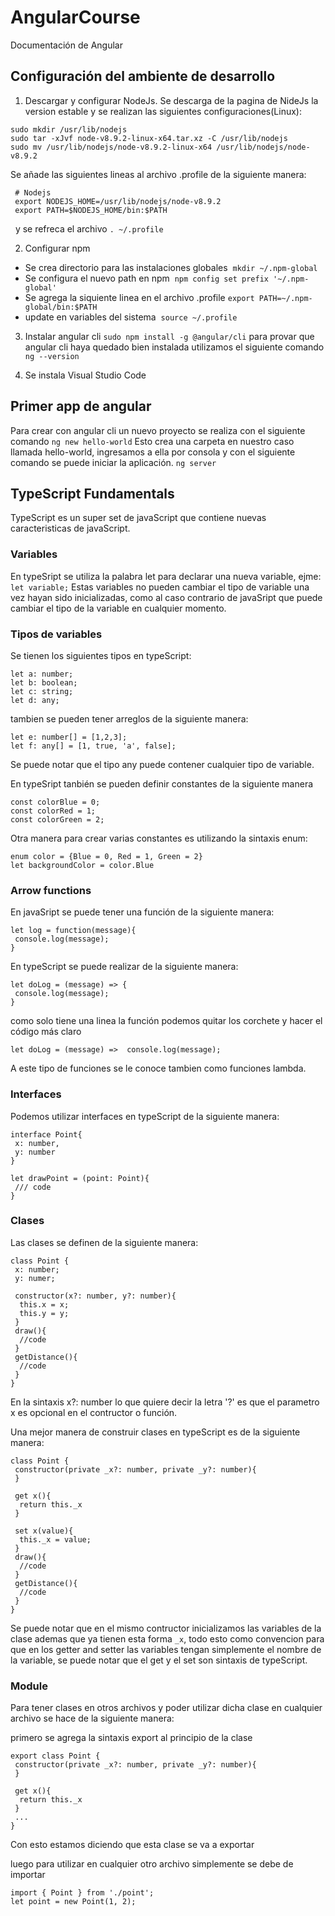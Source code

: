 # AngularCourse

Documentación de Angular

## Configuración del ambiente de desarrollo

1. Descargar y configurar NodeJs.
Se descarga de la pagina de NideJs la version estable y se realizan las siguientes configuraciones(Linux):

 ```
 sudo mkdir /usr/lib/nodejs  
 sudo tar -xJvf node-v8.9.2-linux-x64.tar.xz -C /usr/lib/nodejs 
 sudo mv /usr/lib/nodejs/node-v8.9.2-linux-x64 /usr/lib/nodejs/node-v8.9.2
 ```
 
Se añade las siguientes lineas al archivo .profile de la siguiente manera:

```
 # Nodejs
 export NODEJS_HOME=/usr/lib/nodejs/node-v8.9.2
 export PATH=$NODEJS_HOME/bin:$PATH
 ```
  
y se refreca el archivo `. ~/.profile`

2. Configurar npm

* Se crea directorio para las instalaciones globales
  `mkdir ~/.npm-global`
* Se configura el nuevo path en npm
  `npm config set prefix '~/.npm-global'`
* Se agrega la siquiente linea en el archivo .profile
 `export PATH=~/.npm-global/bin:$PATH`
* update en variables del sistema
  `source ~/.profile`
  
3. Instalar angular cli
`sudo npm install -g @angular/cli`
para provar que angular cli haya quedado bien instalada utilizamos el siguiente comando
`ng --version`

4. Se instala Visual Studio Code

## Primer app de angular

Para crear con angular cli un nuevo proyecto se realiza con el siguiente comando
`ng new hello-world`
Esto crea una carpeta en nuestro caso llamada hello-world, ingresamos a ella por consola y con el siguiente comando se puede iniciar la aplicación. 
`ng server`

## TypeScript Fundamentals

TypeScript es un super set de javaScript que contiene nuevas caracteristicas de javaScript. 

### Variables

En typeSript se utiliza la palabra let para declarar una nueva variable, ejme:
`let variable;`
Estas variables no pueden cambiar el tipo de variable una vez hayan sido inicializadas, como al caso contrario de javaSript que puede cambiar el tipo de la variable en cualquier momento.

### Tipos de variables

Se tienen los siguientes tipos en typeScript:
```
let a: number;
let b: boolean;
let c: string;
let d: any;
```
tambien se pueden tener arreglos de la siguiente manera:

```
let e: number[] = [1,2,3];
let f: any[] = [1, true, 'a', false];
```

Se puede notar que el tipo any puede contener cualquier tipo de variable.

En typeSript tanbién se pueden definir constantes de la siguiente manera

```
const colorBlue = 0;
const colorRed = 1;
const colorGreen = 2;
```

Otra manera para crear varias constantes es utilizando la sintaxis enum:
```
enum color = {Blue = 0, Red = 1, Green = 2}
let backgroundColor = color.Blue
```
### Arrow functions

En javaSript se puede tener una función de la siguiente manera:
```
let log = function(message){
 console.log(message);
}
```

En typeScript se puede realizar de la siguiente manera:
```
let doLog = (message) => {
 console.log(message);
}
```
como solo tiene una linea la función podemos quitar los corchete y hacer el código más claro
```
let doLog = (message) =>  console.log(message);
```
A este tipo de funciones se le conoce tambien como funciones lambda.

### Interfaces

Podemos utilizar interfaces en typeScript de la siguiente manera:
```
interface Point{
 x: number,
 y: number
}

let drawPoint = (point: Point){
 /// code
}
```
### Clases

Las clases se definen de la siguiente manera:
```
class Point {
 x: number;
 y: numer;
 
 constructor(x?: number, y?: number){
  this.x = x;
  this.y = y;
 }
 draw(){
  //code
 }
 getDistance(){
  //code
 }
}
```
En la sintaxis x?: number lo que quiere decir la letra '?' es que el parametro x es opcional en el contructor o función. 

Una mejor manera de construir clases en typeScript es de la siguiente manera:
```
class Point {
 constructor(private _x?: number, private _y?: number){
 }
 
 get x(){
  return this._x
 }
 
 set x(value){
  this._x = value;
 }
 draw(){
  //code
 }
 getDistance(){
  //code
 }
}
```
Se puede notar que en el mismo contructor inicializamos las variables de la clase ademas que ya tienen esta forma `_x`, todo esto como convencion para que en los getter and setter las variables tengan simplemente el nombre de la variable, se puede notar que el get y el set son sintaxis de typeScript.

### Module

Para tener clases en otros archivos y poder utilizar dicha clase en cualquier archivo se hace de la siguiente manera:

primero se agrega la sintaxis export al principio de la clase

```
export class Point {
 constructor(private _x?: number, private _y?: number){
 }
 
 get x(){
  return this._x
 }
 ...
}
```
Con esto estamos diciendo que esta clase se va a exportar

luego para utilizar en cualquier otro archivo simplemente se debe de importar
```
import { Point } from './point';
let point = new Point(1, 2);
```







